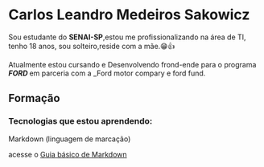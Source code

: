 # Carlos Leandro Medeiros Sakowicz

Sou estudante do **SENAI-SP**,estou me profissionalizando na área de TI, tenho 18 anos, sou solteiro,reside com a mãe.😁👍

Atualmente estou cursando e Desenvolvendo frond-ende para o programa **_FORD <ENTER>_** em parceria com a _Ford motor compary e ford fund.

## Formação

### Tecnologias que estou aprendendo:

Markdown (linguagem de marcação)

acesse o [Guia básico de Markdown](https://docs.pipz.com/central-de-ajuda/learning-center/guia-basico-de-markdown#open)

<!-- Esse exemplo acima é o equivalente em HTML a:
  <a href="https://docs.pipz.com/central-de-ajuda/learning-center/guia-basico-de-markdown#open">Guia básica de Markdown</a>
-->

<!-- 
**Carlos-Leandro-medeiros/Carlos-Leandro-medeiros** is a ✨ _special_ ✨ repository because its `README.md` (this file) appears on your GitHub profile.

Here are some ideas to get you started:

- 🔭 I’m currently working on ...
- 🌱 I’m currently learning ...
- 👯 I’m looking to collaborate on ...
- 🤔 I’m looking for help with ...
- 💬 Ask me about ...
- 📫 How to reach me: ...
- 😄 Pronouns: ...
- ⚡ Fun fact: ...
-->

